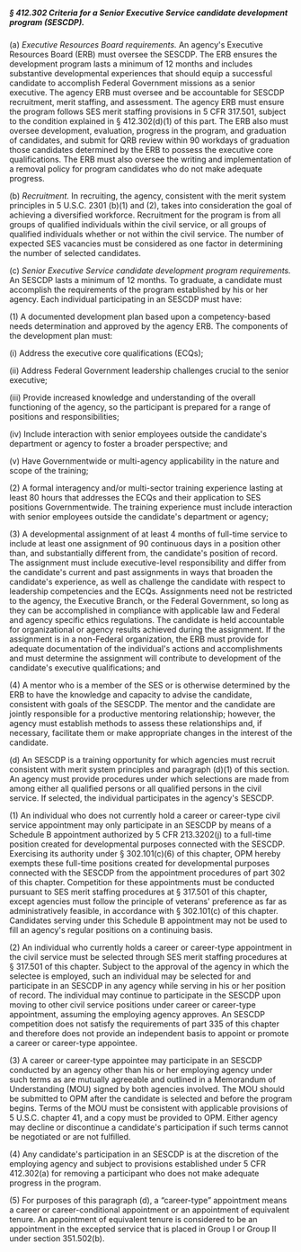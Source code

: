 ##### § 412.302 Criteria for a Senior Executive Service candidate development program (SESCDP). #####

(a) *Executive Resources Board requirements.* An agency's Executive Resources Board (ERB) must oversee the SESCDP. The ERB ensures the development program lasts a minimum of 12 months and includes substantive developmental experiences that should equip a successful candidate to accomplish Federal Government missions as a senior executive. The agency ERB must oversee and be accountable for SESCDP recruitment, merit staffing, and assessment. The agency ERB must ensure the program follows SES merit staffing provisions in 5 CFR 317.501, subject to the condition explained in § 412.302(d)(1) of this part. The ERB also must oversee development, evaluation, progress in the program, and graduation of candidates, and submit for QRB review within 90 workdays of graduation those candidates determined by the ERB to possess the executive core qualifications. The ERB must also oversee the writing and implementation of a removal policy for program candidates who do not make adequate progress.

(b) *Recruitment.* In recruiting, the agency, consistent with the merit system principles in 5 U.S.C. 2301 (b)(1) and (2), takes into consideration the goal of achieving a diversified workforce. Recruitment for the program is from all groups of qualified individuals within the civil service, or all groups of qualified individuals whether or not within the civil service. The number of expected SES vacancies must be considered as one factor in determining the number of selected candidates.

(c) *Senior Executive Service candidate development program requirements.* An SESCDP lasts a minimum of 12 months. To graduate, a candidate must accomplish the requirements of the program established by his or her agency. Each individual participating in an SESCDP must have:

(1) A documented development plan based upon a competency-based needs determination and approved by the agency ERB. The components of the development plan must:

(i) Address the executive core qualifications (ECQs);

(ii) Address Federal Government leadership challenges crucial to the senior executive;

(iii) Provide increased knowledge and understanding of the overall functioning of the agency, so the participant is prepared for a range of positions and responsibilities;

(iv) Include interaction with senior employees outside the candidate's department or agency to foster a broader perspective; and

(v) Have Governmentwide or multi-agency applicability in the nature and scope of the training;

(2) A formal interagency and/or multi-sector training experience lasting at least 80 hours that addresses the ECQs and their application to SES positions Governmentwide. The training experience must include interaction with senior employees outside the candidate's department or agency;

(3) A developmental assignment of at least 4 months of full-time service to include at least one assignment of 90 continuous days in a position other than, and substantially different from, the candidate's position of record. The assignment must include executive-level responsibility and differ from the candidate's current and past assignments in ways that broaden the candidate's experience, as well as challenge the candidate with respect to leadership competencies and the ECQs. Assignments need not be restricted to the agency, the Executive Branch, or the Federal Government, so long as they can be accomplished in compliance with applicable law and Federal and agency specific ethics regulations. The candidate is held accountable for organizational or agency results achieved during the assignment. If the assignment is in a non-Federal organization, the ERB must provide for adequate documentation of the individual's actions and accomplishments and must determine the assignment will contribute to development of the candidate's executive qualifications; and

(4) A mentor who is a member of the SES or is otherwise determined by the ERB to have the knowledge and capacity to advise the candidate, consistent with goals of the SESCDP. The mentor and the candidate are jointly responsible for a productive mentoring relationship; however, the agency must establish methods to assess these relationships and, if necessary, facilitate them or make appropriate changes in the interest of the candidate.

(d) An SESCDP is a training opportunity for which agencies must recruit consistent with merit system principles and paragraph (d)(1) of this section. An agency must provide procedures under which selections are made from among either all qualified persons or all qualified persons in the civil service. If selected, the individual participates in the agency's SESCDP.

(1) An individual who does not currently hold a career or career-type civil service appointment may only participate in an SESCDP by means of a Schedule B appointment authorized by 5 CFR 213.3202(j) to a full-time position created for developmental purposes connected with the SESCDP. Exercising its authority under § 302.101(c)(6) of this chapter, OPM hereby exempts these full-time positions created for developmental purposes connected with the SESCDP from the appointment procedures of part 302 of this chapter. Competition for these appointments must be conducted pursuant to SES merit staffing procedures at § 317.501 of this chapter, except agencies must follow the principle of veterans' preference as far as administratively feasible, in accordance with § 302.101(c) of this chapter. Candidates serving under this Schedule B appointment may not be used to fill an agency's regular positions on a continuing basis.

(2) An individual who currently holds a career or career-type appointment in the civil service must be selected through SES merit staffing procedures at § 317.501 of this chapter. Subject to the approval of the agency in which the selectee is employed, such an individual may be selected for and participate in an SESCDP in any agency while serving in his or her position of record. The individual may continue to participate in the SESCDP upon moving to other civil service positions under career or career-type appointment, assuming the employing agency approves. An SESCDP competition does not satisfy the requirements of part 335 of this chapter and therefore does not provide an independent basis to appoint or promote a career or career-type appointee.

(3) A career or career-type appointee may participate in an SESCDP conducted by an agency other than his or her employing agency under such terms as are mutually agreeable and outlined in a Memorandum of Understanding (MOU) signed by both agencies involved. The MOU should be submitted to OPM after the candidate is selected and before the program begins. Terms of the MOU must be consistent with applicable provisions of 5 U.S.C. chapter 41, and a copy must be provided to OPM. Either agency may decline or discontinue a candidate's participation if such terms cannot be negotiated or are not fulfilled.

(4) Any candidate's participation in an SESCDP is at the discretion of the employing agency and subject to provisions established under 5 CFR 412.302(a) for removing a participant who does not make adequate progress in the program.

(5) For purposes of this paragraph (d), a “career-type” appointment means a career or career-conditional appointment or an appointment of equivalent tenure. An appointment of equivalent tenure is considered to be an appointment in the excepted service that is placed in Group I or Group II under section 351.502(b).
